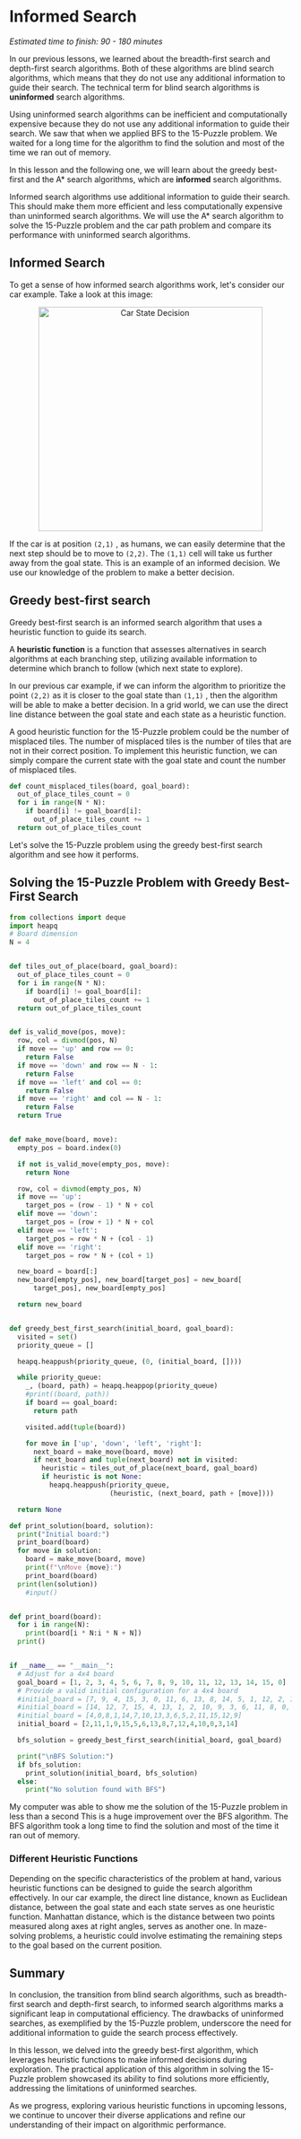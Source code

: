 # Informed Search

_Estimated time to finish: 90 - 180 minutes_

In our previous lessons, we learned about the breadth-first search and depth-first search algorithms. Both of these algorithms are blind search algorithms, which means that they do not use any additional information to guide their search. The technical term for blind search algorithms is **uninformed** search algorithms.

Using uninformed search algorithms can be inefficient and computationally expensive because they do not use any additional information to guide their search. We saw that when we applied BFS to the 15-Puzzle problem. We waited for a long time for the algorithm to find the solution and most of the time we ran out of memory.

In this lesson and the following one, we will learn about the greedy best-first and the A\* search algorithms, which are **informed** search algorithms.

Informed search algorithms use additional information to guide their search. This should make them more efficient and less computationally expensive than uninformed search algorithms. We will use the A\* search algorithm to solve the 15-Puzzle problem and the car path problem and compare its performance with uninformed search algorithms.

## Informed Search

To get a sense of how informed search algorithms work, let's consider our car example. Take a look at this image:

<p align="center">
  <img src="../../images/car-state-decision.png" alt="Car State Decision" width="400">
</p>

If the car is at position `(2,1)` , as humans, we can easily determine that the next step should be to move to `(2,2)`. The `(1,1)` cell will take us further away from the goal state. This is an example of an informed decision. We use our knowledge of the problem to make a better decision.

## Greedy best-first search

Greedy best-first search is an informed search algorithm that uses a heuristic function to guide its search.

A **heuristic function** is a function that assesses alternatives in search algorithms at each branching step, utilizing available information to determine which branch to follow (which next state to explore).

In our previous car example, if we can inform the algorithm to prioritize the point `(2,2)` as it is closer to the goal state than `(1,1)` , then the algorithm will be able to make a better decision. In a grid world, we can use the direct line distance between the goal state and each state as a heuristic function.

A good heuristic function for the 15-Puzzle problem could be the number of misplaced tiles. The number of misplaced tiles is the number of tiles that are not in their correct position. To implement this heuristic function, we can simply compare the current state with the goal state and count the number of misplaced tiles.

```python
def count_misplaced_tiles(board, goal_board):
  out_of_place_tiles_count = 0
  for i in range(N * N):
    if board[i] != goal_board[i]:
      out_of_place_tiles_count += 1
  return out_of_place_tiles_count

```

Let's solve the 15-Puzzle problem using the greedy best-first search algorithm and see how it performs.

## Solving the 15-Puzzle Problem with Greedy Best-First Search

```python
from collections import deque
import heapq
# Board dimension
N = 4


def tiles_out_of_place(board, goal_board):
  out_of_place_tiles_count = 0
  for i in range(N * N):
    if board[i] != goal_board[i]:
      out_of_place_tiles_count += 1
  return out_of_place_tiles_count


def is_valid_move(pos, move):
  row, col = divmod(pos, N)
  if move == 'up' and row == 0:
    return False
  if move == 'down' and row == N - 1:
    return False
  if move == 'left' and col == 0:
    return False
  if move == 'right' and col == N - 1:
    return False
  return True


def make_move(board, move):
  empty_pos = board.index(0)

  if not is_valid_move(empty_pos, move):
    return None

  row, col = divmod(empty_pos, N)
  if move == 'up':
    target_pos = (row - 1) * N + col
  elif move == 'down':
    target_pos = (row + 1) * N + col
  elif move == 'left':
    target_pos = row * N + (col - 1)
  elif move == 'right':
    target_pos = row * N + (col + 1)

  new_board = board[:]
  new_board[empty_pos], new_board[target_pos] = new_board[
      target_pos], new_board[empty_pos]

  return new_board


def greedy_best_first_search(initial_board, goal_board):
  visited = set()
  priority_queue = []

  heapq.heappush(priority_queue, (0, (initial_board, [])))

  while priority_queue:
    _, (board, path) = heapq.heappop(priority_queue)
    #print((board, path))
    if board == goal_board:
      return path

    visited.add(tuple(board))

    for move in ['up', 'down', 'left', 'right']:
      next_board = make_move(board, move)
      if next_board and tuple(next_board) not in visited:
        heuristic = tiles_out_of_place(next_board, goal_board)
        if heuristic is not None:
          heapq.heappush(priority_queue,
                         (heuristic, (next_board, path + [move])))

  return None

def print_solution(board, solution):
  print("Initial board:")
  print_board(board)
  for move in solution:
    board = make_move(board, move)
    print(f"\nMove {move}:")
    print_board(board)
  print(len(solution))
    #input()


def print_board(board):
  for i in range(N):
    print(board[i * N:i * N + N])
  print()


if __name__ == "__main__":
  # Adjust for a 4x4 board
  goal_board = [1, 2, 3, 4, 5, 6, 7, 8, 9, 10, 11, 12, 13, 14, 15, 0]
  # Provide a valid initial configuration for a 4x4 board
  #initial_board = [7, 9, 4, 15, 3, 0, 11, 6, 13, 8, 14, 5, 1, 12, 2, 10]
  #initial_board = [14, 12, 7, 15, 4, 13, 1, 2, 10, 9, 3, 6, 11, 8, 0, 5]
  #initial_board = [4,0,8,1,14,7,10,13,3,6,5,2,11,15,12,9]
  initial_board = [2,11,1,9,15,5,6,13,8,7,12,4,10,0,3,14]

  bfs_solution = greedy_best_first_search(initial_board, goal_board)

  print("\nBFS Solution:")
  if bfs_solution:
    print_solution(initial_board, bfs_solution)
  else:
    print("No solution found with BFS")


```

My computer was able to show me the solution of the 15-Puzzle problem in less than a second This is a huge improvement over the BFS algorithm. The BFS algorithm took a long time to find the solution and most of the time it ran out of memory.

### Different Heuristic Functions

Depending on the specific characteristics of the problem at hand, various heuristic functions can be designed to guide the search algorithm effectively. In our car example, the direct line distance, known as Euclidean distance, between the goal state and each state serves as one heuristic function. Manhattan distance, which is the distance between two points measured along axes at right angles, serves as another one. In maze-solving problems, a heuristic could involve estimating the remaining steps to the goal based on the current position.

## Summary

In conclusion, the transition from blind search algorithms, such as breadth-first search and depth-first search, to informed search algorithms marks a significant leap in computational efficiency. The drawbacks of uninformed searches, as exemplified by the 15-Puzzle problem, underscore the need for additional information to guide the search process effectively.

In this lesson, we delved into the greedy best-first algorithm, which leverages heuristic functions to make informed decisions during exploration. The practical application of this algorithm in solving the 15-Puzzle problem showcased its ability to find solutions more efficiently, addressing the limitations of uninformed searches.

As we progress, exploring various heuristic functions in upcoming lessons, we continue to uncover their diverse applications and refine our understanding of their impact on algorithmic performance.
